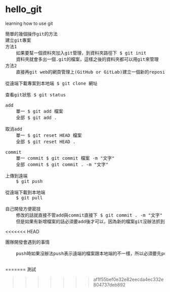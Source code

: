 # hello_git
learning how to use git
<pre>
簡單的幾個操作git的方法
建立git專案
方法1
	如果要幫一個資料夾加入git管理，到資料夾路徑下 $ git init
	資料夾就會多出一個.git的檔案，這樣之後的資料夾都可以用git來管理
方法2
	直接再git web的網頁管理上(GitHub or GitLab)建立一個新的repository

從遠端下載專案到本地端 $ git clone 網址

查看git狀態 $ git status

add
	單一 $ git add 檔案
	全部 $ git add .

取消add
	單一 $ git reset HEAD 檔案
	全部 $ git reset HEAD .

commit
	單一 commit $ git commit 檔案 -m "文字"
	全部 commit $ git commit . -m "文字"

上傳到遠端
	$ git push

從遠端下載到本地端
	$ git pull

自己開發方便密技
	修改的話就直接不管add與commit直接下 $ git commit . -m "文字" 之後就能push上去了
	但是如果有新增檔案的話必須要add後才可以，因為新的檔案git沒辦法抓到
</pre>
<<<<<<< HEAD

<pre>
團隊開發會遇到的事情

	push時如果沒辦法push表示遠端的檔案跟本地端的不一樣，所以必須要先pull下來比對
	
</pre>
=======
測試
>>>>>>> af1f55bef0e32e82eecda4ec332e804737deb892
